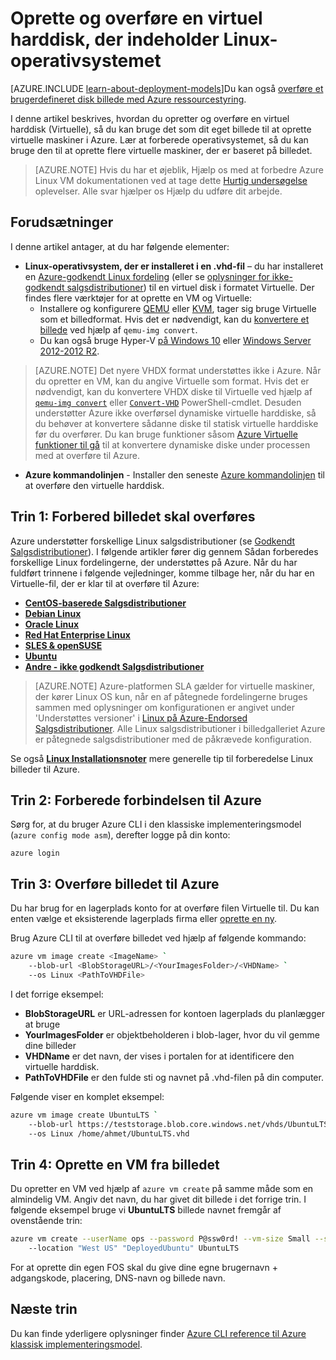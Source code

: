 <properties
    pageTitle="Oprette og overføre en Linux VHD | Microsoft Azure"
    description="Oprette og overføre en Azure virtuel harddisk (Virtuelle) med den klassiske implementeringsmodel, der indeholder Linux-operativsystemet."
    services="virtual-machines-linux"
    documentationCenter=""
    authors="iainfoulds"
    manager="timlt"
    editor="tysonn"
    tags="azure-service-management"/>

<tags
    ms.service="virtual-machines-linux"
    ms.workload="infrastructure-services"
    ms.tgt_pltfrm="vm-linux"
    ms.devlang="na"
    ms.topic="article"
    ms.date="09/01/2016"
    ms.author="iainfou"/>

# <a name="creating-and-uploading-a-virtual-hard-disk-that-contains-the-linux-operating-system"></a>Oprette og overføre en virtuel harddisk, der indeholder Linux-operativsystemet

[AZURE.INCLUDE [learn-about-deployment-models](../../includes/learn-about-deployment-models-classic-include.md)]Du kan også [overføre et brugerdefineret disk billede med Azure ressourcestyring](virtual-machines-linux-upload-vhd.md).

I denne artikel beskrives, hvordan du opretter og overføre en virtuel harddisk (Virtuelle), så du kan bruge det som dit eget billede til at oprette virtuelle maskiner i Azure. Lær at forberede operativsystemet, så du kan bruge den til at oprette flere virtuelle maskiner, der er baseret på billedet. 

>  [AZURE.NOTE] Hvis du har et øjeblik, Hjælp os med at forbedre Azure Linux VM dokumentationen ved at tage dette [Hurtig undersøgelse](https://aka.ms/linuxdocsurvey) oplevelser. Alle svar hjælper os Hjælp du udføre dit arbejde.

## <a name="prerequisites"></a>Forudsætninger
I denne artikel antager, at du har følgende elementer:

- **Linux-operativsystem, der er installeret i en .vhd-fil** – du har installeret en [Azure-godkendt Linux fordeling](virtual-machines-linux-endorsed-distros.md) (eller se [oplysninger for ikke-godkendt salgsdistributioner](virtual-machines-linux-create-upload-generic.md)) til en virtuel disk i formatet Virtuelle. Der findes flere værktøjer for at oprette en VM og Virtuelle:
    - Installere og konfigurere [QEMU](https://en.wikibooks.org/wiki/QEMU/Installing_QEMU) eller [KVM](http://www.linux-kvm.org/page/RunningKVM), tager sig bruge Virtuelle som et billedformat. Hvis det er nødvendigt, kan du [konvertere et billede](https://en.wikibooks.org/wiki/QEMU/Images#Converting_image_formats) ved hjælp af `qemu-img convert`.
    - Du kan også bruge Hyper-V [på Windows 10](https://msdn.microsoft.com/virtualization/hyperv_on_windows/quick_start/walkthrough_install) eller [Windows Server 2012-2012 R2](https://technet.microsoft.com/library/hh846766.aspx).

> [AZURE.NOTE] Det nyere VHDX format understøttes ikke i Azure. Når du opretter en VM, kan du angive Virtuelle som format. Hvis det er nødvendigt, kan du konvertere VHDX diske til Virtuelle ved hjælp af [`qemu-img convert`](https://en.wikibooks.org/wiki/QEMU/Images#Converting_image_formats) eller [`Convert-VHD`](https://technet.microsoft.com/library/hh848454.aspx) PowerShell-cmdlet. Desuden understøtter Azure ikke overførsel dynamiske virtuelle harddiske, så du behøver at konvertere sådanne diske til statisk virtuelle harddiske før du overfører. Du kan bruge funktioner såsom [Azure Virtuelle funktioner til gå](https://github.com/Microsoft/azure-vhd-utils-for-go) til at konvertere dynamiske diske under processen med at overføre til Azure.

- **Azure kommandolinjen** - Installer den seneste [Azure kommandolinjen](../virtual-machines-command-line-tools.md) til at overføre den virtuelle harddisk.

<a id="prepimage"> </a>
## <a name="step-1-prepare-the-image-to-be-uploaded"></a>Trin 1: Forbered billedet skal overføres

Azure understøtter forskellige Linux salgsdistributioner (se [Godkendt Salgsdistributioner](virtual-machines-linux-endorsed-distros.md)). I følgende artikler fører dig gennem Sådan forberedes forskellige Linux fordelingerne, der understøttes på Azure. Når du har fuldført trinnene i følgende vejledninger, komme tilbage her, når du har en Virtuelle-fil, der er klar til at overføre til Azure:

- **[CentOS-baserede Salgsdistributioner](virtual-machines-linux-create-upload-centos.md)**
- **[Debian Linux](virtual-machines-linux-debian-create-upload-vhd.md)**
- **[Oracle Linux](virtual-machines-linux-oracle-create-upload-vhd.md)**
- **[Red Hat Enterprise Linux](virtual-machines-linux-redhat-create-upload-vhd.md)**
- **[SLES & openSUSE](virtual-machines-linux-suse-create-upload-vhd.md)**
- **[Ubuntu](virtual-machines-linux-create-upload-ubuntu.md)**
- **[Andre - ikke godkendt Salgsdistributioner](virtual-machines-linux-create-upload-generic.md)**

> [AZURE.NOTE] Azure-platformen SLA gælder for virtuelle maskiner, der kører Linux OS kun, når en af påtegnede fordelingerne bruges sammen med oplysninger om konfigurationen er angivet under 'Understøttes versioner' i [Linux på Azure-Endorsed Salgsdistributioner](virtual-machines-linux-endorsed-distros.md). Alle Linux salgsdistributioner i billedgalleriet Azure er påtegnede salgsdistributioner med de påkrævede konfiguration.

Se også **[Linux Installationsnoter](virtual-machines-linux-create-upload-generic.md#general-linux-installation-notes)** mere generelle tip til forberedelse Linux billeder til Azure.


<a id="connect"> </a>
## <a name="step-2-prepare-the-connection-to-azure"></a>Trin 2: Forberede forbindelsen til Azure

Sørg for, at du bruger Azure CLI i den klassiske implementeringsmodel (`azure config mode asm`), derefter logge på din konto:

```
azure login
```


<a id="upload"> </a>
## <a name="step-3-upload-the-image-to-azure"></a>Trin 3: Overføre billedet til Azure

Du har brug for en lagerplads konto for at overføre filen Virtuelle til. Du kan enten vælge et eksisterende lagerplads firma eller [oprette en ny](../storage/storage-create-storage-account.md).

Brug Azure CLI til at overføre billedet ved hjælp af følgende kommando:

```bash
azure vm image create <ImageName> `
    --blob-url <BlobStorageURL>/<YourImagesFolder>/<VHDName> `
    --os Linux <PathToVHDFile>
```

I det forrige eksempel:

- **BlobStorageURL** er URL-adressen for kontoen lagerplads du planlægger at bruge
- **YourImagesFolder** er objektbeholderen i blob-lager, hvor du vil gemme dine billeder
- **VHDName** er det navn, der vises i portalen for at identificere den virtuelle harddisk.
- **PathToVHDFile** er den fulde sti og navnet på .vhd-filen på din computer.

Følgende viser en komplet eksempel:

```bash
azure vm image create UbuntuLTS `
    --blob-url https://teststorage.blob.core.windows.net/vhds/UbuntuLTS.vhd `
    --os Linux /home/ahmet/UbuntuLTS.vhd
```

## <a name="step-4-create-a-vm-from-the-image"></a>Trin 4: Oprette en VM fra billedet
Du opretter en VM ved hjælp af `azure vm create` på samme måde som en almindelig VM. Angiv det navn, du har givet dit billede i det forrige trin. I følgende eksempel bruge vi **UbuntuLTS** billede navnet fremgår af ovenstående trin:

```bash
azure vm create --userName ops --password P@ssw0rd! --vm-size Small --ssh `
    --location "West US" "DeployedUbuntu" UbuntuLTS
```

For at oprette din egen FOS skal du give dine egne brugernavn + adgangskode, placering, DNS-navn og billede navn.

## <a name="next-steps"></a>Næste trin

Du kan finde yderligere oplysninger finder [Azure CLI reference til Azure klassisk implementeringsmodel](../virtual-machines-command-line-tools.md).

[Step 1: Prepare the image to be uploaded]: #prepimage
[Step 2: Prepare the connection to Azure]: #connect
[Step 3: Upload the image to Azure]: #upload
